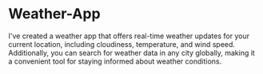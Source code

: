 # Weather-App
I've created a weather app that offers real-time weather updates for your current location, including cloudiness, temperature, and wind speed. Additionally, you can search for weather data in any city globally, making it a convenient tool for staying informed about weather conditions.


